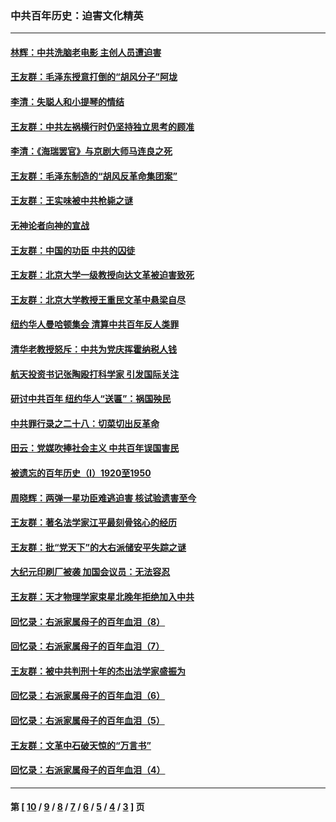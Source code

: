 ### 中共百年历史：迫害文化精英
---
#### [林辉：中共洗脑老电影 主创人员遭迫害](../../pages/nf1176111/n13699437.md?04260430) 
#### [王友群：毛泽东授意打倒的“胡风分子”阿垅](../../pages/nf1176111/n13592541.md?04260430) 
#### [李清：失聪人和小提琴的情结](../../pages/nf1176111/n13459280.md?04260430) 
#### [王友群：中共左祸横行时仍坚持独立思考的顾准](../../pages/nf1176111/n13444722.md?04260430) 
#### [李清：《海瑞罢官》与京剧大师马连良之死](../../pages/nf1176111/n13412316.md?04260430) 
#### [王友群：毛泽东制造的“胡风反革命集团案”](../../pages/nf1176111/n13324909.md?04260430) 
#### [王友群：王实味被中共枪毙之谜](../../pages/nf1176111/n13307502.md?04260430) 
#### [无神论者向神的宣战](../../pages/nf1176111/n13281535.md?04260430) 
#### [王友群：中国的功臣 中共的囚徒](../../pages/nf1176111/n13291790.md?04260430) 
#### [王友群：北京大学一级教授向达文革被迫害致死](../../pages/nf1176111/n13150966.md?04260430) 
#### [王友群：北京大学教授王重民文革中悬梁自尽](../../pages/nf1176111/n13084645.md?04260430) 
#### [纽约华人曼哈顿集会 清算中共百年反人类罪](../../pages/nf1176111/n13084157.md?04260430) 
#### [清华老教授怒斥：中共为党庆挥霍纳税人钱](../../pages/nf1176111/n13071430.md?04260430) 
#### [航天投资书记张陶殴打科学家 引发国际关注](../../pages/nf1176111/n13069132.md?04260430) 
#### [研讨中共百年 纽约华人“送匾”：祸国殃民](../../pages/nf1176111/n13057367.md?04260430) 
#### [中共罪行录之二十八：切菜切出反革命](../../pages/nf1176111/n13030600.md?04260430) 
#### [田云：党媒吹捧社会主义 中共百年误国害民](../../pages/nf1176111/n13006682.md?04260430) 
#### [被遗忘的百年历史（I）1920至1950](../../pages/nf1176111/n12986411.md?04260430) 
#### [周晓辉：两弹一星功臣难逃迫害 核试验遗害至今](../../pages/nf1176111/n12974997.md?04260430) 
#### [王友群：著名法学家江平最刻骨铭心的经历](../../pages/nf1176111/n12970787.md?04260430) 
#### [王友群：批“党天下”的大右派储安平失踪之谜](../../pages/nf1176111/n12954229.md?04260430) 
#### [大纪元印刷厂被袭 加国会议员：无法容忍](../../pages/nf1176111/n12883028.md?04260430) 
#### [王友群：天才物理学家束星北晚年拒绝加入中共](../../pages/nf1176111/n12792913.md?04260430) 
#### [回忆录：右派家属母子的百年血泪（8）](../../pages/nf1176111/n12706196.md?04260430) 
#### [回忆录：右派家属母子的百年血泪（7）](../../pages/nf1176111/n12706191.md?04260430) 
#### [王友群：被中共判刑十年的杰出法学家盛振为](../../pages/nf1176111/n12706141.md?04260430) 
#### [回忆录：右派家属母子的百年血泪（6）](../../pages/nf1176111/n12698863.md?04260430) 
#### [回忆录：右派家属母子的百年血泪（5）](../../pages/nf1176111/n12692515.md?04260430) 
#### [王友群：文革中石破天惊的“万言书”](../../pages/nf1176111/n12690994.md?04260430) 
#### [回忆录：右派家属母子的百年血泪（4）](../../pages/nf1176111/n12686410.md?04260430) 

---
#### 第 [ [10](./10.md?04260430) / [9](./9.md?04260430) / [8](./8.md?04260430) / [7](./7.md?04260430) / [6](./6.md?04260430) / [5](./5.md?04260430) / [4](./4.md?04260430) / [3](./3.md?04260430) ] 页
